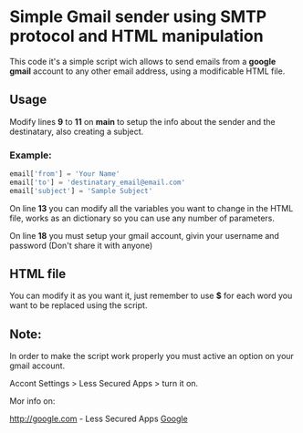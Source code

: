 # Simple Gmail sender using SMTP protocol and HTML manipulation

This code it's a simple script wich allows to send emails from a **google gmail** account to any other email address, using a modificable HTML file.

## Usage 
Modify lines **9** to **11** on **main** to setup the info about the sender and the destinatary, also creating a subject.

### Example:

```python
email['from'] = 'Your Name'
email['to'] = 'destinatary_email@email.com'
email['subject'] = 'Sample Subject'
```

On line **13** you can modify all the variables you want to change in the HTML file, works as an dictionary so you can use any number of parameters.

On line **18** you must setup your gmail account, givin your username and password (Don't share it with anyone)

## HTML file

You can modify it as you want it, just remember to use **$** for each word you want to be replaced using the script.

## Note: 

In order to make the script work properly you must active an option on your gmail account.

Accont Settings > Less Secured Apps > turn it on.

Mor info on:

http://google.com - Less Secured Apps
[Google](https://support.google.com/accounts/answer/6010255)